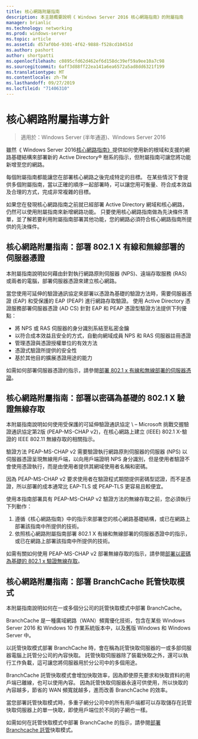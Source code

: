 ```yaml
---
title: 核心網路附屬指南
description: 本主題概要說明《 Windows Server 2016 核心網路指南》的附屬指南
manager: brianlic
ms.technology: networking
ms.prod: windows-server
ms.topic: article
ms.assetid: d57af0bd-9301-4f62-9888-f528cd10451d
ms.author: pashort
author: shortpatti
ms.openlocfilehash: c0895cfd62d462ef6d158dc39ef59a9ee10a7c98
ms.sourcegitcommit: 6aff3d88ff22ea141a6ea6572a5ad8dd6321f199
ms.translationtype: MT
ms.contentlocale: zh-TW
ms.lasthandoff: 09/27/2019
ms.locfileid: "71406310"
---
```

# <a name="core-network-companion-guidance"></a>核心網路附屬指導方針

>適用於：Windows Server (半年通道)、Windows Server 2016

雖然《 Windows Server 2016[核心網路指南》](https://technet.microsoft.com/windows-server-docs/networking/core-network-guide/core-network-guide)提供如何使用新的根域和支援的網路基礎結構來部署新的 Active Directory&reg; 樹系的指示，但附屬指南可讓您將功能新增至您的網路。

每個附屬指南都能讓您在部署核心網路之後完成特定的目標。 在某些情況下會提供多個附屬指南，當以正確的順序一起部署時，可以讓您用可衡量、符合成本效益及合理的方式，完成非常複雜的目標。

如果您在發現核心網路指南之前就已經部署 Active Directory 網域和核心網路，仍然可以使用附屬指南來新增網路功能。 只要使用核心網路指南做為先決條件清單，並了解若要利用附屬指南部署其他功能，您的網路必須符合核心網路指南所提供的先決條件。

## <a name="core-network-companion-guide-deploy-server-certificates-for-8021x-wired-and-wireless-deployments"></a>核心網路附屬指南：部署 802.1 X 有線和無線部署的伺服器憑證 

本附屬指南說明如何藉由針對執行網路原則伺服器 \(NPS\)、遠端存取服務 \(RAS\)或兩者的電腦，部署伺服器憑證來建立核心網路。

當您使用可延伸的驗證通訊協定來部署以憑證為基礎的驗證方法時，需要伺服器憑證 \(EAP\) 和受保護的 EAP \(PEAP\) 進行網路存取驗證。 使用 Active Directory 憑證服務部署伺服器憑證 \(AD CS\) 針對 EAP 和 PEAP 憑證型驗證方法提供下列優點：

- 將 NPS 或 RAS 伺服器的身分識別系結至私密金鑰
- 以符合成本效益且安全的方式，自動向網域成員 NPS 和 RAS 伺服器註冊憑證
- 管理憑證與憑證授權單位的有效方法
- 憑證式驗證所提供的安全性
- 基於其他目的擴展憑證用途的能力
  
如需如何部署伺服器憑證的指示，請參閱[部署 802.1 x 有線和無線部署的伺服器憑證](server-certs/Deploy-Server-Certificates-for-802.1X-Wired-and-Wireless-Deployments.md)。  
## <a name="core-network-companion-guide-deploy-password-based-8021x-authenticated-wireless-access"></a>核心網路附屬指南：部署以密碼為基礎的 802.1 X 驗證無線存取

本附屬指南說明如何使用受保護的可延伸驗證通訊協定 \ – Microsoft 挑戰交握驗證通訊協定第2版 \(PEAP\-MS\-CHAP v2\)，在核心網路上建立 \(IEEE\) 802.1 X\-驗證的 IEEE 802.11 無線存取的相關指示。

驗證方法 PEAP\-MS\-CHAP v2 需要驗證執行網路原則伺服器的伺服器 \(NPS\) 以伺服器憑證呈現無線用戶端，以向用戶端證明 NPS 身分識別，但是使用者驗證不會使用憑證執行，而是由使用者提供其網域使用者名稱和密碼。

因為 PEAP\-MS\-CHAP v2 要求使用者在驗證程式期間提供密碼型認證，而不是憑證，所以部署的成本通常比 EAP\-TLS 或 PEAP\-TLS 更容易且較便宜。

使用本指南部署具有 PEAP\-MS\-CHAP v2 驗證方法的無線存取之前，您必須執行下列動作：

1. 遵循《核心網路指南》中的指示來部署您的核心網路基礎結構，或已在網路上部署該指南中所提供的技術。
2. 依照核心網路附屬指南部署 802.1 X 有線和無線部署的伺服器憑證中的指示，或已在網路上部署該指南中所提供的技術。

如需有關如何使用 PEAP\-MS\-CHAP v2 部署無線存取的指示，請參閱[部署以密碼為基礎的 802.1 x 驗證無線存取](wireless/a-deploy-8021X-wireless-access.md)。

## <a name="core-network-companion-guide-deploy-branchcache-hosted-cache-mode"></a>核心網路附屬指南：部署 BranchCache 託管快取模式

本附屬指南說明如何在一或多個分公司的託管快取模式中部署 BranchCache。

BranchCache 是一種廣域網路（WAN）頻寬優化技術，包含在某些 Windows Server 2016 和 Windows 10 作業系統版本中，以及舊版 Windows 和 Windows Server 中。

以託管快取模式部署 BranchCache 時，會在稱為託管快取伺服器的一或多部伺服器電腦上託管分公司的內容快取。 託管快取伺服器除了裝載快取之外，還可以執行工作負載，這可讓您將伺服器用於分公司中的多個用途。

BranchCache 託管快取模式會增加快取效率，因為即使原先要求和快取資料的用戶端已離線，也可以使用內容。 因為託管快取伺服器永遠可供使用，所以快取的內容越多，節省的 WAN 頻寬就越多，進而改善 BranchCache 的效率。

當您部署託管快取模式時，多重子網分公司中的所有用戶端都可以存取儲存在託管快取伺服器上的單一快取，即使用戶端位於不同的子網也一樣。

如需如何在託管快取模式中部署 BranchCache 的指示，請參閱[部署 Branchcache 託管](bc-hcm/1-Deploy-Bc-Hcm.md)快取模式。
